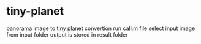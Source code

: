 # tiny-planet
panorama image to tiny planet convertion
run call.m file
select input image from input folder
output is stored in result folder

